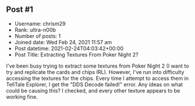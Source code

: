 ## Post #1
- Username: chrism29
- Rank: ultra-n00b
- Number of posts: 1
- Joined date: Wed Feb 24, 2021 11:57 am
- Post datetime: 2021-02-24T04:03:42+00:00
- Post Title: Extracting Textures From Poker Night 2?

I've been busy trying to extract some textures from Poker Night 2 (I want to try and replicate the cards and chips IRL). However, I've run into difficulty accessing the textures for the chips. Every time I attempt to access them in TellTale Explorer, I get the "DDS Decode failed!" error. Any ideas on what could be causing this? I checked, and every other texture appears to be working fine.
